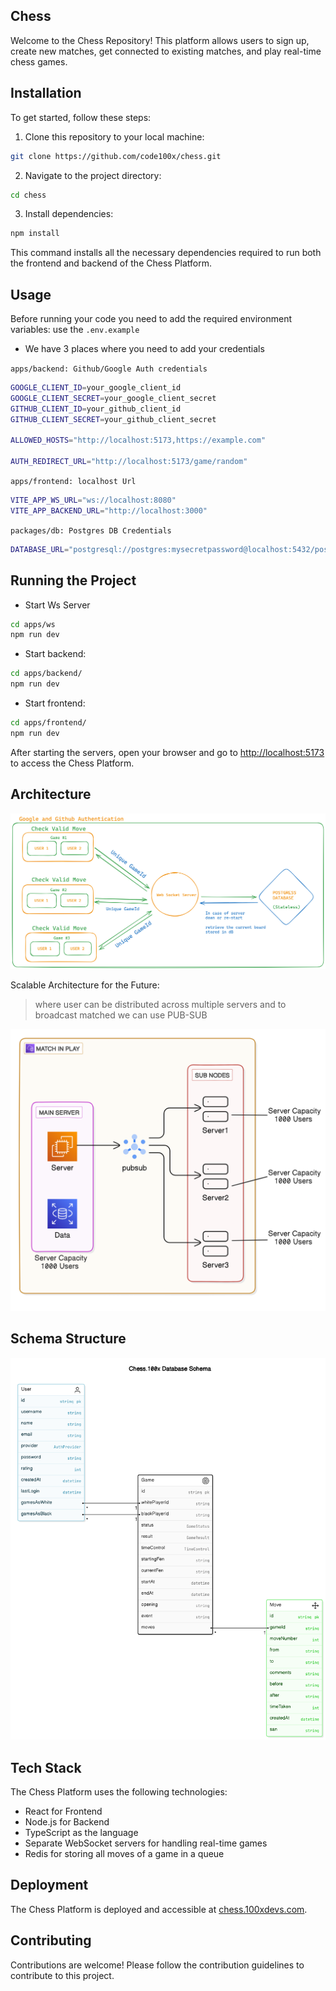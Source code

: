 ## Chess

Welcome to the Chess Repository! This platform allows users to sign up, create new matches, get connected to existing matches, and play real-time chess games.

## Installation

To get started, follow these steps:

1. Clone this repository to your local machine:
```bash
git clone https://github.com/code100x/chess.git
```

2. Navigate to the project directory:
```bash
cd chess
```

3. Install dependencies:
```bash
npm install
```

This command installs all the necessary dependencies required to run both the frontend and backend of the Chess Platform.

## Usage

Before running your code you need to add the required environment variables:
use the `.env.example`

- We have 3 places where you need to add your credentials

`apps/backend: Github/Google Auth credentials`
```bash
GOOGLE_CLIENT_ID=your_google_client_id
GOOGLE_CLIENT_SECRET=your_google_client_secret
GITHUB_CLIENT_ID=your_github_client_id
GITHUB_CLIENT_SECRET=your_github_client_secret

ALLOWED_HOSTS="http://localhost:5173,https://example.com"

AUTH_REDIRECT_URL="http://localhost:5173/game/random"
```

`apps/frontend: localhost Url`
```bash
VITE_APP_WS_URL="ws://localhost:8080"
VITE_APP_BACKEND_URL="http://localhost:3000"
```

`packages/db: Postgres DB Credentials`
```bash
DATABASE_URL="postgresql://postgres:mysecretpassword@localhost:5432/postgres"
```

## Running the Project

- Start Ws Server
```bash
cd apps/ws
npm run dev
```

- Start backend:
```bash
cd apps/backend/
npm run dev
```

- Start frontend:
```bash
cd apps/frontend/
npm run dev
```

After starting the servers, open your browser and go to [http://localhost:5173](http://localhost:5173) to access the Chess Platform.

## Architecture

![image](./apps/frontend/public/Chess-structure.png)


Scalable Architecture for the Future:
> where user can be distributed across multiple servers and to broadcast matched we can use PUB-SUB 

![image](./apps/frontend/public/Chess-scalable.png)

## Schema Structure

![image](./apps/frontend/public/Chess-Schema.png)



## Tech Stack

The Chess Platform uses the following technologies:

- React for Frontend
- Node.js for Backend
- TypeScript as the language
- Separate WebSocket servers for handling real-time games
- Redis for storing all moves of a game in a queue

## Deployment

The Chess Platform is deployed and accessible at [chess.100xdevs.com](http://chess.100xdevs.com/).

## Contributing

Contributions are welcome! Please follow the contribution guidelines to contribute to this project.
